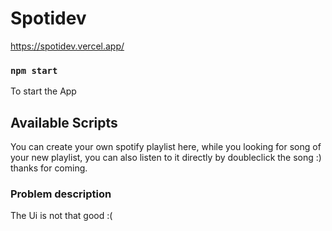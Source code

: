 # Spotidev
https://spotidev.vercel.app/


### `npm start`
To start the App

## Available Scripts
You can create your own spotify playlist here, while you looking for song of your new playlist, you can also listen to it directly by doubleclick the song :)
thanks for coming.

### Problem description
The Ui is not that good :(